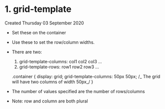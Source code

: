 # 1. grid-template
Created Thursday 03 September 2020

- Set these on the container
- Use these to set the row/column widths.
- There are two:

  1.  grid-template-columns: col1 col2 col3 ...
  2.  grid-template-rows: row1 row2 row3 ...

  .container {
  display: grid;
  grid-template-columns: 50px 50px;
  /_ The grid will have two columns of width 50px_/
  }

- The number of values specified are the number of rows/columns
- Note: row and column are both plural
